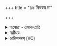 +++
title = "३४ मित्रस्य मा"

+++
<details><summary>पदपाठः - दयानन्दादि</summary>

मित्र॒स्य॑। मा॒। चक्षु॑षा। ईक्ष॒ध्व॒म्। अग्न॑यः। स॒ग॒राः। स्थ॒। सग॑रेण। नाम्ना॑ रौद्रे॑ण। अनी॑केन। पा॒त। मा॒। अ॒ग्न॒यः॒। पि॒पृ॒त। मा॒। अग्न॑यः। गो॒पा॒यत॑ मा॒। नमः॑। वः॒। अ॒स्तु॒। मा। मा॒। हिं॒ꣳसि॒ष्ट॒। ३४।
</details>

<details><summary>महीधरः</summary>

म० मित्रस्येत्यृत्विजः' (का. ९। ८ । २६) इति । अभिमन्त्रयत इति शेषः । हे ऋत्विजः, मित्रस्यादित्यस्य चक्षुषा नेत्रेण मा मामीक्षध्वं पश्यत सख्युर्नेत्रेण वा सखा यथा सखायं हितचक्षुषा पश्यति तथा मां पश्यध्वमित्यर्थः । 'अग्नयः सगरा इति धिष्ण्यानि' ( का० ९ । ८।२७) इति । अभिमन्त्रयत इति शेषः । हे अग्नयः सगराः । 'गृ स्तुतौ' गरेण स्तुत्या सहिताः सगराः यूयं सगरेण नाम्ना स्तुतिसहितेन नाम्ना धिष्ण्या इति नाम्ना व्यवह्रियमाणत्वात्सगराः स्थ समानस्तुतयो भवथ । समानो गरो येषां ते सगराः । हे अग्नयः, ते यूयं रौद्रेणानीकेन शत्रुविनाशकत्वादुग्रेण भवदीयेन सैन्येन मा मां पात रक्षत । यद्वा रुद्रदेवत्येन मुखेन मां पात अनीकं मुखं सैन्यं च । हे अग्नयः, मा मां पिपृत धनादिभिः पूरयत । मा मां गोपायत रक्षत । 'अभ्यासे भूयांसमर्थं मन्यन्ते' (निरु०१०। ४२) इति यास्कोक्तेः निरन्तरं रक्षतेत्यर्थः । वो युष्मभ्यं नमोऽस्तु । मा मां मा हिंसिष्ट मा वधिष्ट । निर्विघ्नं यज्ञं कारयतेत्यर्थः ॥ ३४॥  
पञ्चत्रिंशी।
</details>

<details><summary>अधिमन्त्रम् (VC)</summary>

- अग्निर्देवता
- मधुच्छन्दा ऋषिः
- स्वराड् ब्राह्मी बृहती
- मध्यमः
</details>